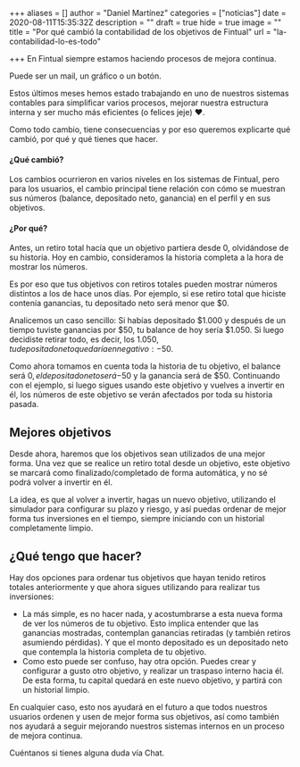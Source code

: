 +++
aliases = []
author = "Daniel Martínez"
categories = ["noticias"]
date = 2020-08-11T15:35:32Z
description = ""
draft = true
hide = true
image = ""
title = "Por qué cambió la contabilidad de los objetivos de Fintual"
url = "la-contabilidad-lo-es-todo"

+++
En Fintual siempre estamos haciendo procesos de mejora continua. 

Puede ser un mail, un gráfico o un botón.

Estos últimos meses hemos estado trabajando en uno de nuestros sistemas contables para simplificar varios procesos, mejorar nuestra estructura interna y ser mucho más eficientes (o felices jeje) ❤️.

Como todo cambio, tiene consecuencias y por eso queremos explicarte qué cambió, por qué y qué tienes que hacer.

#### ¿Qué cambió?

Los cambios ocurrieron en varios niveles en los sistemas de Fintual, pero para los usuarios, el cambio principal tiene relación con cómo se muestran sus números (balance, depositado neto, ganancia) en el perfil y en sus objetivos.

#### ¿Por qué?

Antes, un retiro total hacía que un objetivo partiera desde 0, olvidándose de su historia. Hoy en cambio, consideramos la historia completa a la hora de mostrar los números.

Es por eso que tus objetivos con retiros totales pueden mostrar números distintos a los de hace unos días. Por ejemplo, si ese retiro total que hiciste contenía ganancias, tu depositado neto será menor que $0.

Analicemos un caso sencillo: Si habías depositado $1.000 y después de un tiempo tuviste ganancias por $50, tu balance de hoy sería $1.050. Si luego decidiste retirar todo, es decir, los $1.050, tu depositado neto quedaría en negativo: -$50.

Como ahora tomamos en cuenta toda la historia de tu objetivo, el balance será $0, el depositado neto será -$50 y la ganancia será de $50. Continuando con el ejemplo, si luego sigues usando este objetivo y vuelves a invertir en él, los números de este objetivo se verán afectados por toda su historia pasada.

## Mejores objetivos

Desde ahora, haremos que los objetivos sean utilizados de una mejor forma. Una vez que se realice un retiro total desde un objetivo, este objetivo se marcará como finalizado/completado de forma automática, y no sé podrá volver a invertir en él.

La idea, es que al volver a invertir, hagas un nuevo objetivo, utilizando el simulador para configurar su plazo y riesgo, y así puedas ordenar de mejor forma tus inversiones en el tiempo, siempre iniciando con un historial completamente limpio.

## ¿Qué tengo que hacer?

Hay dos opciones para ordenar tus objetivos que hayan tenido retiros totales anteriormente y que ahora sigues utilizando para realizar tus inversiones:

* La más simple, es no hacer nada, y acostumbrarse a esta nueva forma de ver los números de tu objetivo. Esto implica entender que las ganancias mostradas, contemplan ganancias retiradas (y también retiros asumiendo pérdidas). Y que el monto depositado es un depositado neto que contempla la historia completa de tu objetivo.
* Como esto puede ser confuso, hay otra opción. Puedes crear y configurar a gusto otro objetivo, y realizar un traspaso interno hacia él. De esta forma, tu capital quedará en este nuevo objetivo, y partirá con un historial limpio.

En cualquier caso, esto nos ayudará en el futuro a que todos nuestros usuarios ordenen y usen de mejor forma sus objetivos, así como también nos ayudará a seguir mejorando nuestros sistemas internos en un proceso de mejora continua.

Cuéntanos si tienes alguna duda vía Chat.